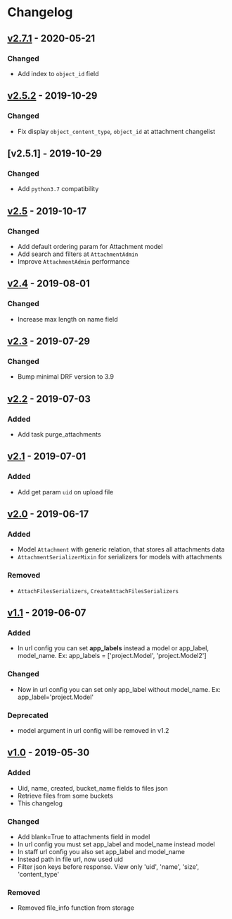 # Changelog

## [v2.7.1] - 2020-05-21
### Changed
- Add index to `object_id` field

## [v2.5.2] - 2019-10-29
### Changed
- Fix display `object_content_type`, `object_id` at attachment changelist

## [v2.5.1] - 2019-10-29
### Changed
- Add `python3.7` compatibility

## [v2.5] - 2019-10-17
### Changed
- Add default ordering param for Attachment model
- Add search and filters at `AttachmentAdmin`
- Improve `AttachmentAdmin` performance

## [v2.4] - 2019-08-01
### Changed
- Increase max length on name field 

## [v2.3] - 2019-07-29
### Changed
- Bump minimal DRF version to 3.9

## [v2.2] - 2019-07-03
### Added
- Add task purge_attachments

## [v2.1] - 2019-07-01
### Added
- Add get param `uid` on upload file

## [v2.0] - 2019-06-17
### Added
- Model `Attachment` with generic relation, that stores all attachments data
- `AttachmentSerializerMixin` for serializers for models with attachments

### Removed
- `AttachFilesSerializers`, `CreateAttachFilesSerializers`

## [v1.1] - 2019-06-07
### Added
- In url config you can set **app_labels** instead a model or app_label, model_name.
  Ex: app_labels = ['project.Model', 'project.Model2']

### Changed
- Now in url config you can set only app_label without model_name. Ex: app_label='project.Model'

### Deprecated
- model argument in url config will be removed in v1.2

## [v1.0] - 2019-05-30
### Added
- Uid, name, created, bucket_name fields to files json
- Retrieve files from some buckets
- This changelog

### Changed
- Add blank=True to attachments field in model
- In url config you must set app_label and model_name instead model
- In staff url config you also set app_label and model_name
- Instead path in file url, now used uid
- Filter json keys before response. View only 'uid', 'name', 'size', 'content_type'

### Removed
- Removed file_info function from storage

[v2.7.1]: https://github.com/pik-software/apiqa-storage/compare/v2.5.2...v2.7.1
[v2.5.2]: https://github.com/pik-software/apiqa-storage/compare/v2.5.1...v2.5.2
[v2.5]: https://github.com/pik-software/apiqa-storage/compare/v2.5...v2.5.1
[v2.5]: https://github.com/pik-software/apiqa-storage/compare/v2.4...v2.5
[v2.4]: https://github.com/pik-software/apiqa-storage/compare/v2.3...v2.4
[v2.3]: https://github.com/pik-software/apiqa-storage/compare/v2.2...v2.3
[v2.2]: https://github.com/pik-software/apiqa-storage/compare/v2.1...v2.2
[v2.1]: https://github.com/pik-software/apiqa-storage/compare/v2.0...v2.1
[v2.0]: https://github.com/pik-software/apiqa-storage/compare/v1.1...v2.0
[v1.1]: https://github.com/pik-software/apiqa-storage/compare/v1.0...v1.1
[v1.0]: https://github.com/pik-software/apiqa-storage/compare/v0.6...v1.0
